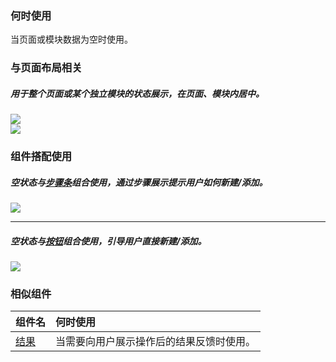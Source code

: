 

### 何时使用

当页面或模块数据为空时使用。

### 与页面布局相关

##### 用于整个页面或某个独立模块的状态展示，在页面、模块内居中。

<div class="legend">
  <div class="item">
    <img src="https://tdesign.gtimg.com/site/design/mobile-guide/empty/empty-1.png" />
  </div>

  <div class="item">
    <img src="https://tdesign.gtimg.com/site/design/mobile-guide/empty/empty-2.png" />
  </div>
</div>

### 组件搭配使用

##### 空状态与[步骤条](./steps)组合使用，通过步骤展示提示用户如何新建/添加。
<div class="legend">
  <div class="item">
    <img src="https://tdesign.gtimg.com/site/design/mobile-guide/empty/empty-3.png" />
  </div>
</div>

<hr />

##### 空状态与[按钮](./button)组合使用，引导用户直接新建/添加。

<div class="legend">
  <div class="item">
    <img src="https://tdesign.gtimg.com/site/design/mobile-guide/empty/empty-4.png" />
  </div>
</div>

### 相似组件

| 组件名           | 何时使用                                 |
| :--------------- | :--------------------------------------- |
| [结果](./result) | 当需要向用户展示操作后的结果反馈时使用。 |
